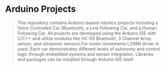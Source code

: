 # Arduino Projects
> This repository contains Arduino-based robotics projects including a Voice Controlled Car (Bluetooth), a Line Following Car, and a Human Following Car.
> All projects are developed using the Arduino IDE with C/C++ and utilize modules like HC-05 Bluetooth, 3 Channel Array sensor, and ultrasonic sensors.For motor movements L298N driver is used.
> Each car demonstrates different levels of autonomy and control logic through embedded systems and sensor integration.
> Libraries and packages can be installed through Arduino IDE itself.
